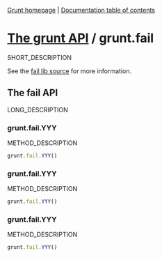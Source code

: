 [Grunt homepage](https://github.com/cowboy/grunt) | [Documentation table of contents](toc.md)

# [The grunt API](api.md) / grunt.fail

SHORT_DESCRIPTION

See the [fail lib source](../lib/grunt/fail.js) for more information.

## The fail API
LONG_DESCRIPTION

### grunt.fail.YYY
METHOD_DESCRIPTION

```javascript
grunt.fail.YYY()
```

### grunt.fail.YYY
METHOD_DESCRIPTION

```javascript
grunt.fail.YYY()
```

### grunt.fail.YYY
METHOD_DESCRIPTION

```javascript
grunt.fail.YYY()
```
